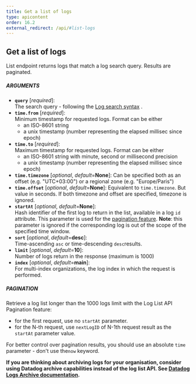 ```yaml
---
title: Get a list of logs
type: apicontent
order: 16.2
external_redirect: /api/#list-logs
---
```


## Get a list of logs

List endpoint returns logs that match a log search query. Results are paginated.


##### ARGUMENTS

* **`query`** [*required*]:  
    The search query - following the [Log search syntax][1] .
* **`time.from`** [*required*]:  
    Minimum timestamp for requested logs. Format can be either
    - an ISO-8601 string
    - a unix timestamp (number representing the elapsed millisec since epoch)
* **`time.to`** [*required*]:  
    Maximum timestamp for requested logs. Format can be either
    - an ISO-8601 string with minute, second or millisecond precision 
    - a unix timestamp (number representing the elapsed millisec since epoch)
* **`time.timezone`** [*optional*, *default*=**None**]:
   Can be specified both as an offset (e.g. "UTC+03:00") or a regional zone (e.g. "Europe/Paris")
* **`time.offset`** [*optional*, *default*=**None**]:
   Equivalent to `time.timezone`. But value in seconds.
   If both timezone and offset are specified, timezone is ignored.
* **`startAt`** [*optional*, *default*=**None**]:  
   Hash identifier of the first log to return in the list, available in a log `id` attribute. This parameter is used for the [pagination feature](#pagination).
   **Note**: this parameter is ignored if the corresponding log is out of the scope of the specified time window. 
* **`sort`** [*optional*, *default*=**desc**]:  
    Time-ascending `asc` or time-descending `desc`results.
* **`limit`** [*optional*, *default*=**10**]:  
    Number of logs return in the response (maximum is 1000)
* **`index`** [*optional*, *default*=**main**]:  
    For multi-index organizations, the log index in which the request is performed.

##### PAGINATION

Retrieve a log list longer than the 1000 logs limit with the Log List API Pagination feature:

* for the first request, use no `startAt` parameter.
* for the N-th request, use `nextLogID` of N-1th request result as the `startAt` parameter value. 

For better control over pagination results, you should use an absolute `time` parameter - don't use the`now` keyword.

**If you are thinking about archiving logs for your organisation, consider using Datadog archive capabilities instead of the log list API. See [Datadog Logs Archive documentation][2].**

[1]: https://docs.datadoghq.com/logs/explorer/search/#search-syntax
[2]: https://docs.datadoghq.com/logs/archives/
